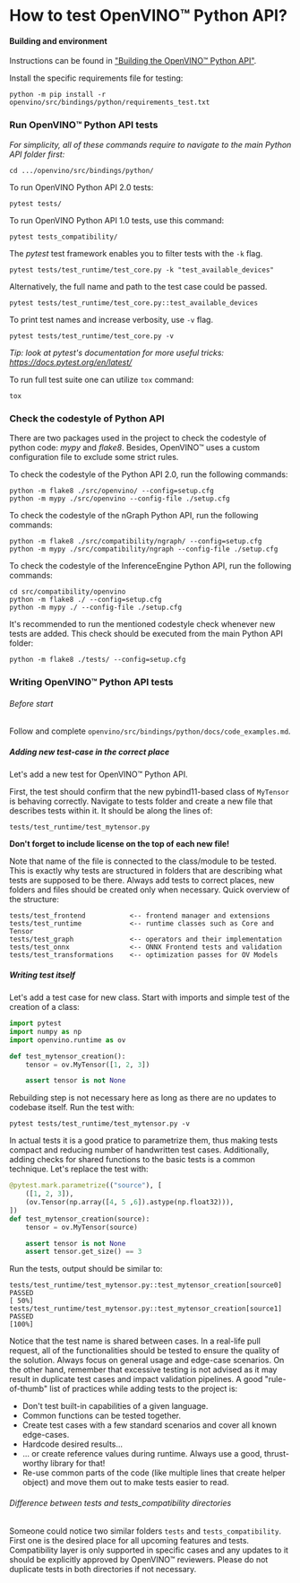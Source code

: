 # How to test OpenVINO™ Python API?

#### Building and environment
Instructions can be found in ["Building the OpenVINO™ Python API"](./build.md).

Install the specific requirements file for testing:
```
python -m pip install -r openvino/src/bindings/python/requirements_test.txt
```

### Run OpenVINO™ Python API tests
*For simplicity, all of these commands require to navigate to the main Python API folder first:*
```shell
cd .../openvino/src/bindings/python/
```

To run OpenVINO Python API 2.0 tests:
```shell
pytest tests/
```

To run OpenVINO Python API 1.0 tests, use this command:
```
pytest tests_compatibility/
```

The *pytest* test framework enables you to filter tests with the `-k` flag.
```shell
pytest tests/test_runtime/test_core.py -k "test_available_devices"
```

Alternatively, the full name and path to the test case could be passed.
```shell
pytest tests/test_runtime/test_core.py::test_available_devices
```

To print test names and increase verbosity, use `-v` flag.
```shell
pytest tests/test_runtime/test_core.py -v
```
*Tip: look at pytest's documentation for more useful tricks: https://docs.pytest.org/en/latest/*

To run full test suite one can utilize `tox` command:
```shell
tox
```

### Check the codestyle of Python API
There are two packages used in the project to check the codestyle of python code: *mypy* and *flake8*.
Besides, OpenVINO™ uses a custom configuration file to exclude some strict rules.

To check the codestyle of the Python API 2.0, run the following commands:
```
python -m flake8 ./src/openvino/ --config=setup.cfg
python -m mypy ./src/openvino --config-file ./setup.cfg
```
To check the codestyle of the nGraph Python API, run the following commands:
```
python -m flake8 ./src/compatibility/ngraph/ --config=setup.cfg
python -m mypy ./src/compatibility/ngraph --config-file ./setup.cfg
```
To check the codestyle of the InferenceEngine Python API, run the following commands:
```
cd src/compatibility/openvino
python -m flake8 ./ --config=setup.cfg
python -m mypy ./ --config-file ./setup.cfg
```
It's recommended to run the mentioned codestyle check whenever new tests are added.
This check should be executed from the main Python API folder:
```
python -m flake8 ./tests/ --config=setup.cfg
```
### Writing OpenVINO™ Python API tests
###### Before start
Follow and complete `openvino/src/bindings/python/docs/code_examples.md`.

##### Adding new test-case in the correct place
Let's add a new test for OpenVINO™ Python API.

First, the test should confirm that the new pybind11-based class of `MyTensor` is behaving correctly. Navigate to tests folder and create a new file that describes tests within it. It should be along the lines of:

    tests/test_runtime/test_mytensor.py


**Don't forget to include license on the top of each new file!**

Note that name of the file is connected to the class/module to be tested. This is exactly why tests are structured in folders that are describing what tests are supposed to be there. Always add tests to correct places, new folders and files should be created only when necessary. Quick overview of the structure:

    tests/test_frontend           <-- frontend manager and extensions
    tests/test_runtime            <-- runtime classes such as Core and Tensor
    tests/test_graph              <-- operators and their implementation
    tests/test_onnx               <-- ONNX Frontend tests and validation
    tests/test_transformations    <-- optimization passes for OV Models 

##### Writing test itself
Let's add a test case for new class. Start with imports and simple test of the creation of a class:
```python
import pytest
import numpy as np 
import openvino.runtime as ov

def test_mytensor_creation():
    tensor = ov.MyTensor([1, 2, 3])

    assert tensor is not None
```

Rebuilding step is not necessary here as long as there are no updates to codebase itself. Run the test with:
```shell
pytest tests/test_runtime/test_mytensor.py -v
```

In actual tests it is a good pratice to parametrize them, thus making tests compact and reducing number of handwritten test cases. Additionally, adding checks for shared functions to the basic tests is a common technique. Let's replace the test with:
```python
@pytest.mark.parametrize(("source"), [
    ([1, 2, 3]),
    (ov.Tensor(np.array([4, 5 ,6]).astype(np.float32))),
])
def test_mytensor_creation(source):
    tensor = ov.MyTensor(source)

    assert tensor is not None
    assert tensor.get_size() == 3
```

Run the tests, output should be similar to:
```shell
tests/test_runtime/test_mytensor.py::test_mytensor_creation[source0] PASSED                                                                                                                                    [ 50%]
tests/test_runtime/test_mytensor.py::test_mytensor_creation[source1] PASSED                                                                                                                                    [100%]
```

Notice that the test name is shared between cases. In a real-life pull request, all of the functionalities should be tested to ensure the quality of the solution. Always focus on general usage and edge-case scenarios. On the other hand, remember that excessive testing is not advised as it may result in duplicate test cases and impact validation pipelines. A good "rule-of-thumb" list of practices while adding tests to the project is:
* Don't test built-in capabilities of a given language.
* Common functions can be tested together.
* Create test cases with a few standard scenarios and cover all known edge-cases.  
* Hardcode desired results...
* ... or create reference values during runtime. Always use a good, thrust-worthy library for that!
* Re-use common parts of the code (like multiple lines that create helper object) and move them out to make tests easier to read.

###### Difference between *tests* and *tests_compatibility* directories
<!-- TO-DELETE when compatibility layer is no longer supported in the project -->
Someone could notice two similar folders `tests` and `tests_compatibility`. First one is the desired place for all upcoming features and tests. Compatibility layer is only supported in specific cases and any updates to it should be explicitly approved by OpenVINO™ reviewers. Please do not duplicate tests in both directories if not necessary.
